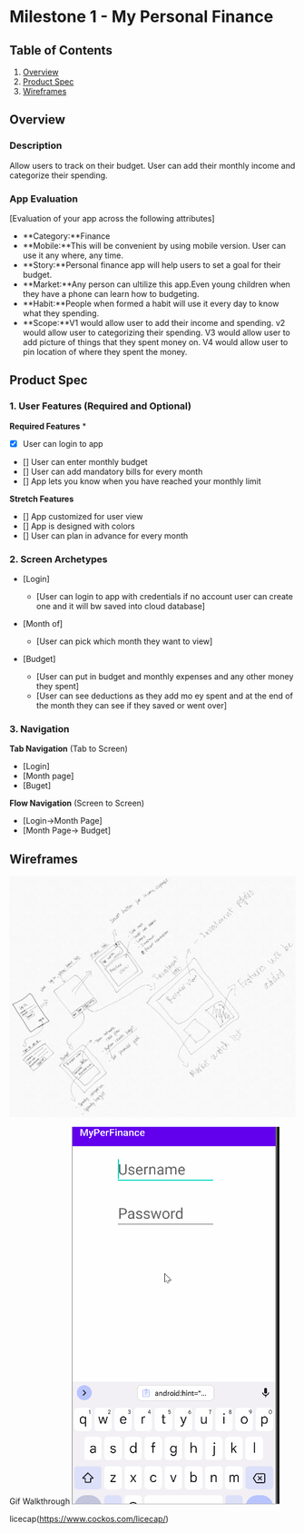 # Milestone 1 - My Personal Finance

## Table of Contents

1. [Overview](#Overview)
1. [Product Spec](#Product-Spec)
1. [Wireframes](#Wireframes)

## Overview

### Description

Allow users to track on their budget. User can add their monthly income and categorize their spending.

### App Evaluation

[Evaluation of your app across the following attributes]
- **Category:**Finance
- **Mobile:**This will be convenient by using mobile version. User can use it any where, any time.
- **Story:**Personal finance app will help users to set a goal for their budget.
- **Market:**Any person can ultilize this app.Even young children when they have a phone can learn how to budgeting.
- **Habit:**People when formed a habit will use it every day to know what they spending.
- **Scope:**V1 would allow user to add their income and spending. v2 would allow user to categorizing their spending. V3 would allow user to add picture of things that they spent money on. V4 would allow user to pin location of where they spent the money.

## Product Spec

### 1. User Features (Required and Optional)

**Required Features**
* 
* [X] User can login to app
* [] User can enter monthly budget
* [] User can add mandatory bills for every month
* [] App lets you know when you have reached your monthly limit

**Stretch Features**

* [] App customized for user view
* [] App is designed with colors
* [] User can plan in advance for every month

### 2. Screen Archetypes

- [Login]
  - [User can login to app with credentials if no account user can create one and it will bw saved into cloud database]
  
 
- [Month of]
  - [User can pick which month they want to view]
  
- [Budget]
  - [User can put in budget and monthly expenses and any other money they spent]
  - [User can see deductions as they add mo ey spent and at the end of the month they can see if they saved or went over]
  

### 3. Navigation

**Tab Navigation** (Tab to Screen)

* [Login]
* [Month page]
* [Buget]

**Flow Navigation** (Screen to Screen)

- [Login->Month Page]
- [Month Page-> Budget]
  

## Wireframes


<img src="https://raw.githubusercontent.com/https-github-com-Phi-Nguyen-Project/GroupProjectPersonalFinance/main/Codepath%20group.jpg" width=600>

Gif Walkthrough
<img src='https://raw.githubusercontent.com/https-github-com-Phi-Nguyen-Project/GroupProjectPersonalFinance/main/groupprojectunit9.gif' title='Video Walkthrough' width='' alt='Video Walkthrough' />

licecap(https://www.cockos.com/licecap/)
